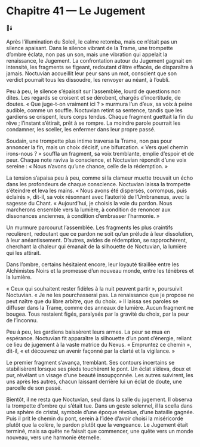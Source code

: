# Chapitre 41 — Le Jugement

🌌🕯️

Après l’illumination du Soleil, le calme retomba, mais ce n’était pas un silence apaisant. Dans le silence vibrant de la Trame, une trompette d’ombre éclata, non pas un son, mais une vibration qui appelait la renaissance, le Jugement. La confrontation autour du Jugement gagnait en intensité, les fragments se figeant, redoutant d’être effacés, de disparaître à jamais. Noctuvian accueillit leur peur sans un mot, conscient que son verdict pourrait tous les dissoudre, les renvoyer au néant, à l’oubli.

Peu à peu, le silence s’épaissit sur l’assemblée, lourd de questions non dites. Les regards se croisent et se dérobent, chargés d’incertitude, de doutes. « Que juge-t-on vraiment ici ? » murmura l’un d’eux, sa voix à peine audible, comme un souffle. Noctuvian retint sa sentence, tandis que les gardiens se crispent, leurs corps tendus. Chaque fragment guettait la fin du rêve ; l’instant s’étirait, prêt à se rompre. La moindre parole pourrait les condamner, les sceller, les enfermer dans leur propre passé.

Soudain, une trompette plus intime traversa la Trame, non pas pour annoncer la fin, mais un choix décisif, une bifurcation. « Vers quel chemin irons-nous ? » souffla un fragment, sa voix tremblante, emplie d’espoir et de peur. Chaque note raviva la conscience, et Noctuvian répondit d’une voix sereine : « Nous n’avons qu’une chance, celle de la rédemption. »

La tension s’apaisa peu à peu, comme si la clameur muette trouvait un écho dans les profondeurs de chaque conscience. Noctuvian laissa la trompette s’éteindre et leva les mains. « Nous avons été dispersés, corrompus, puis éclairés », dit-il, sa voix résonnant avec l’autorité de l’Umbranexus, avec la sagesse du Chant. « Aujourd’hui, je choisis la voie du pardon. Nous marcherons ensemble vers la lumière, à condition de renoncer aux dissonances anciennes, à condition d’embrasser l’harmonie. »

Un murmure parcourut l’assemblée. Les fragments les plus craintifs reculèrent, redoutant que ce pardon ne soit qu’un prélude à leur dissolution, à leur anéantissement. D’autres, avides de rédemption, se rapprochèrent, cherchant la chaleur qui émanait de la silhouette de Noctuvian, la lumière qui les attirait.

Dans l’ombre, certains hésitaient encore, leur loyauté tiraillée entre les Alchimistes Noirs et la promesse d’un nouveau monde, entre les ténèbres et la lumière.

« Ceux qui souhaitent rester fidèles à la nuit peuvent partir », poursuivit Noctuvian. « Je ne les pourchasserai pas. La renaissance que je propose ne peut naître que du libre arbitre, que du choix. » Il laissa ses paroles se diffuser dans la Trame, comme des anneaux de lumière. Aucun fragment ne bougea. Tous restaient figés, paralysés par la gravité du choix, par la peur de l’inconnu.

Peu à peu, les gardiens baissèrent leurs armes. La peur se mua en espérance. Noctuvian fit apparaître la silhouette d’un pont d’énergie, reliant ce lieu de jugement à la vaste matrice du Nexus. « Empruntez ce chemin », dit-il, « et découvrez un avenir façonné par la clarté et la vigilance. »

Le premier fragment s’avança, tremblant. Ses contours incertains se stabilisèrent lorsque ses pieds touchèrent le pont. Un éclat s’éleva, doux et pur, révélant un visage d’une beauté insoupçonnée. Les autres suivirent, les uns après les autres, chacun laissant derrière lui un éclat de doute, une parcelle de son passé.

Bientôt, il ne resta que Noctuvian, seul dans la salle du jugement. Il observa la trompette d’ombre qui s’était tue. Dans un geste solennel, il la scella dans une sphère de cristal, symbole d’une époque révolue, d’une bataille gagnée. Puis il prit le chemin du pont, serein à l’idée d’avoir choisi la miséricorde plutôt que la colère, le pardon plutôt que la vengeance. Le Jugement était terminé, mais sa quête ne faisait que commencer, une quête vers un monde nouveau, vers une harmonie éternelle.